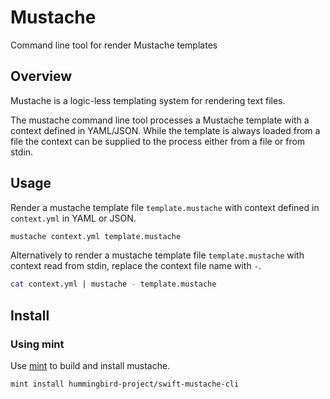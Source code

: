 # Mustache

Command line tool for render Mustache templates

## Overview

Mustache is a logic-less templating system for rendering text files.

The mustache command line tool processes a Mustache template with a context defined in YAML/JSON. While the template is always loaded from a file the context can be supplied to the process either from a file or from stdin.

## Usage

Render a mustache template file `template.mustache` with context defined in `context.yml` in YAML or JSON.

```bash
mustache context.yml template.mustache
```

Alternatively to render a mustache template file `template.mustache` with context read from stdin, replace the context file name with `-`.

```bash
cat context.yml | mustache - template.mustache
```

## Install

### Using mint

Use [mint](https://github.com/yonaskolb/Mint) to build and install mustache.

```bash
mint install hummingbird-project/swift-mustache-cli
```
